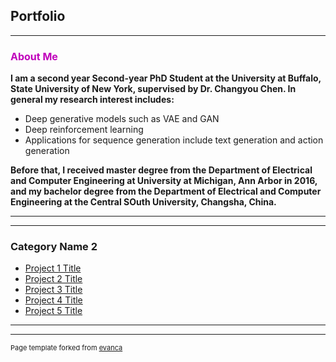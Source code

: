 ## Portfolio

---

### <font size="3" color="color:#327BB4">About Me</font> 
<p><b>
	I am a second year Second-year PhD Student at the University at Buffalo, State University of New York, supervised by Dr. Changyou Chen. In general my research interest includes:  
</b></p>
<ul>
  <li>Deep generative models such as VAE and GAN</li>
  <li>Deep reinforcement learning</li>
  <li>Applications for sequence generation include text generation and action generation</li>
</ul> 




<p><b>Before that, I received master degree from the Department of Electrical and Computer Engineering at University at Michigan, Ann Arbor in 2016, and my bachelor degree from the Department of Electrical and Computer Engineering at the Central SOuth University, Changsha, China.
</b></p>



<!-- [Project 1 Title](/sample_page) -->
<!-- <img src="images/dummy_thumbnail.jpg?raw=true"/> -->

---
<!-- [Project 2 Title](/pdf/sample_presentation.pdf)
<img src="images/dummy_thumbnail.jpg?raw=true"/>

---
[Project 3 Title](http://example.com/)
<img src="images/dummy_thumbnail.jpg?raw=true"/>
 -->
---

### Category Name 2

- [Project 1 Title](http://example.com/)
- [Project 2 Title](http://example.com/)
- [Project 3 Title](http://example.com/)
- [Project 4 Title](http://example.com/)
- [Project 5 Title](http://example.com/)

---




---
<p style="font-size:11px">Page template forked from <a href="https://github.com/evanca/quick-portfolio">evanca</a></p>
<!-- Remove above link if you don't want to attibute -->
